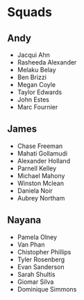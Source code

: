 # Squads

## Andy
- Jacqui Ahn
- Rasheeda Alexander
- Melaku Belay
- Ben Brizzi
- Megan Coyle
- Taylor Edwards
- John Estes
- Marc Fournier

## James
- Chase Freeman
- Mahati Gollamudi
- Alexander Holland
- Parnell Kelley
- Michael Mahony
- Winston Mclean
- Daniela Noir
- Aubrey Northam

## Nayana
- Pamela Olney
- Van Phan
- Chistopher Phillips
- Tyler Rosenberg
- Evan Sanderson
- Sarah Shultis
- Giomar Silva
- Dominique Simmons
